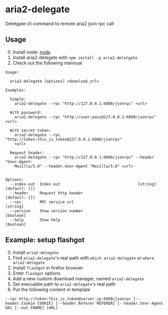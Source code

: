 # aria2-delegate

Deletgate cli command to remote aria2 json rpc call

## Usage

0. Install node: [node](https://nodejs.org/)
0. Install aria2-delegate with `npm install -g aria2-deletgate`
0. Check out the following mannual

```
Usage:

  aria2-delegate [options] <download_url>

Examples:

  Simple:
    aria2-delegate --rpc "http://127.0.0.1:6800/jsonrpc" <url>

  With password:
    aria2-delegate --rpc "http://user:pass@127.0.0.1:6800/jsonrpc" <url>

  With secret token:
    aria2-delegate --rpc "http://token:this_is_token@127.0.0.1:6800/jsonrpc"
    <url>

  Request header:
    aria2-delegate --rpc "http://127.0.0.1:6800/jsonrpc" --header "User-Agent:
    Mozilla/5.0" --header.User-Agent "Mozilla/5.0" <url>


Options:
  --index-out  Index out                                  [string] [default: []]
  --header     Request http header                                 [default: []]
  --rpc        RPC service url                                          [string]
  --version    Show version number                                     [boolean]
  --help       Show help                                               [boolean]
```

## Example: setup flashgot

0. Install `aria2-delegate`
0. Find `aria2-delegate`'s real path with `which aria2-delegate` or `where aria2-delegate`
0. Install `flashgot` in firefox browser
0. Enter `flashgot` options
0. Add a new custom download manager, named `aria2-delegate`
0. Set execuable path to `aria2-delegate`'s real path
0. Put the following content in template

```
--rpc http://token:this_is_token@server_ip:6800/jsonrpc [--header.Cookie COOKIE] [--header.Referer REFERER] [--header.User-Agent UA] [--out FNAME] [URL]
```
